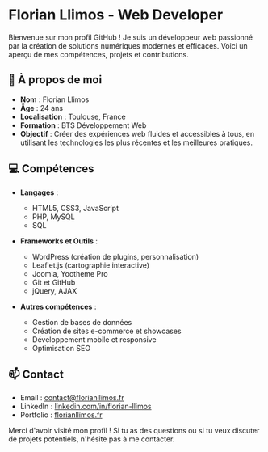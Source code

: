 # Florian Llimos - Web Developer

Bienvenue sur mon profil GitHub ! Je suis un développeur web passionné par la création de solutions numériques modernes et efficaces. Voici un aperçu de mes compétences, projets et contributions.

## 🚀 À propos de moi

- **Nom** : Florian Llimos
- **Âge** : 24 ans
- **Localisation** : Toulouse, France
- **Formation** : BTS Développement Web
- **Objectif** : Créer des expériences web fluides et accessibles à tous, en utilisant les technologies les plus récentes et les meilleures pratiques.

## 💻 Compétences

- **Langages** :
  - HTML5, CSS3, JavaScript
  - PHP, MySQL
  - SQL
    
- **Frameworks et Outils** :
  - WordPress (création de plugins, personnalisation)
  - Leaflet.js (cartographie interactive)
  - Joomla, Yootheme Pro
  - Git et GitHub
  - jQuery, AJAX
    
- **Autres compétences** :
  - Gestion de bases de données
  - Création de sites e-commerce et showcases
  - Développement mobile et responsive
  - Optimisation SEO

## 📫 Contact

- Email : contact@florianllimos.fr
- LinkedIn : [linkedin.com/in/florian-llimos](https://fr.linkedin.com/in/florian-llimos-a27944231)
- Portfolio : [florianllimos.fr](https://florianllimos.fr)

Merci d'avoir visité mon profil ! Si tu as des questions ou si tu veux discuter de projets potentiels, n'hésite pas à me contacter.
